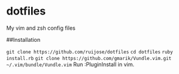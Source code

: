 # dotfiles

My vim and zsh config files

##Installation

  `git clone https://github.com/ruijose/dotfiles`
  `cd dotfiles`
  `ruby install.rb`
  `git clone https://github.com/gmarik/Vundle.vim.git ~/.vim/bundle/Vundle.vim`
  Run :PluginInstall in vim.
